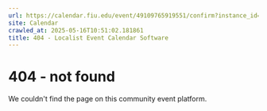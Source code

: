 ```yaml
---
url: https://calendar.fiu.edu/event/49109765919551/confirm?instance_id=49109765950291&return=https%3A%2F%2Fcalendar.fiu.edu%2Fcalendar%3Fevent_types%255B%255D%3D121722
site: Calendar
crawled_at: 2025-05-16T10:51:02.181861
title: 404 - Localist Event Calendar Software
---
```


# 404 - not found
We couldn't find the page on this community event platform.
